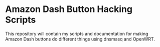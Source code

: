 # Amazon Dash Button Hacking Scripts

This repository will contain my scripts and documentation for making Amazon Dash 
buttons do different things using dnsmasq and OpenWRT.
